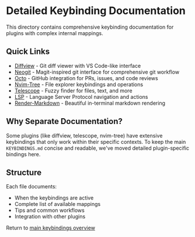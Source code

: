 # Detailed Keybinding Documentation

This directory contains comprehensive keybinding documentation for plugins with complex internal mappings.

## Quick Links

- [Diffview](./diffview.md) - Git diff viewer with VS Code-like interface
- [Neogit](./neogit.md) - Magit-inspired git interface for comprehensive git workflow
- [Octo](./octo.md) - GitHub integration for PRs, issues, and code reviews
- [Nvim-Tree](./nvim-tree.md) - File explorer keybindings and operations
- [Telescope](./telescope.md) - Fuzzy finder for files, text, and more
- [LSP](./lsp.md) - Language Server Protocol navigation and actions
- [Render-Markdown](./render-markdown.md) - Beautiful in-terminal markdown rendering

## Why Separate Documentation?

Some plugins (like diffview, telescope, nvim-tree) have extensive keybindings that only work within their specific contexts. To keep the main `KEYBINDINGS.md` concise and readable, we've moved detailed plugin-specific bindings here.

## Structure

Each file documents:
- When the keybindings are active
- Complete list of available mappings
- Tips and common workflows
- Integration with other plugins

Return to [main keybindings overview](../KEYBINDINGS.md)